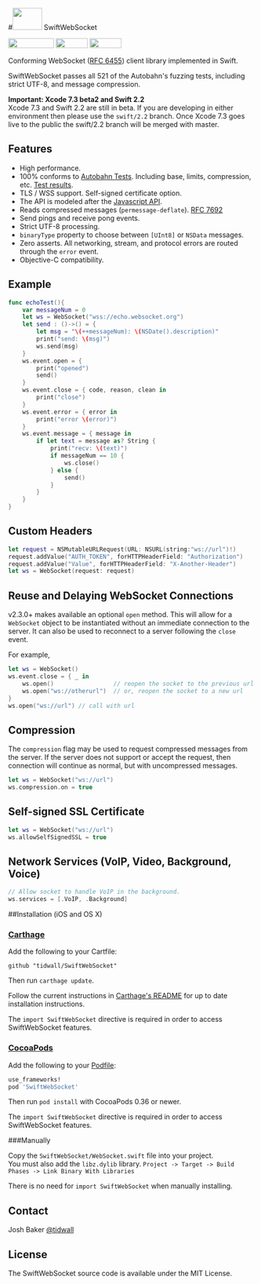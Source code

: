 #<img src="https://tidwall.github.com/SwiftWebSocket/logo.png" height="45" width="60">&nbsp;SwiftWebSocket

<a href="https://tidwall.github.io/SwiftWebSocket/results/"><img src="https://tidwall.github.io/SwiftWebSocket/build.png" alt="" width="93" height="20" border="0" /></a>
<a href="https://developer.apple.com/swift/"><img src="https://tidwall.github.io/SwiftWebSocket/swift2.png" alt="" width="65" height="20" border="0" /></a>
<a href="https://tidwall.github.io/SwiftWebSocket/docs/"><img src="https://tidwall.github.io/SwiftWebSocket/docs.png" alt="" width="65" height="20" border="0" /></a>

Conforming WebSocket ([RFC 6455](https://tools.ietf.org/html/rfc6455)) client library implemented in Swift.

SwiftWebSocket passes all 521 of the Autobahn's fuzzing tests, including strict UTF-8, and message compression.

**Important: Xcode 7.3 beta2 and Swift 2.2**  
Xcode 7.3 and Swift 2.2 are still in beta. If you are developing in either environment then please use the `swift/2.2` branch. Once Xcode 7.3 goes live to the public the swift/2.2 branch will be merged with master.



## Features

- High performance.
- 100% conforms to [Autobahn Tests](http://autobahn.ws/testsuite/#test-suite-coverage). Including base, limits, compression, etc. [Test results](https://tidwall.github.io/SwiftWebSocket/results/).
- TLS / WSS support. Self-signed certificate option.
- The API is modeled after the [Javascript API](https://developer.mozilla.org/en-US/docs/Web/API/WebSocket).
- Reads compressed messages (`permessage-deflate`). [RFC 7692](https://tools.ietf.org/html/rfc7692)
- Send pings and receive pong events.
- Strict UTF-8 processing. 
- `binaryType` property to choose between `[UInt8]` or `NSData` messages.
- Zero asserts. All networking, stream, and protocol errors are routed through the `error` event.
- Objective-C compatibility.

## Example

```swift
func echoTest(){
    var messageNum = 0
    let ws = WebSocket("wss://echo.websocket.org")
    let send : ()->() = {
        let msg = "\(++messageNum): \(NSDate().description)"
        print("send: \(msg)")
        ws.send(msg)
    }
    ws.event.open = {
        print("opened")
        send()
    }
    ws.event.close = { code, reason, clean in
        print("close")
    }
    ws.event.error = { error in
        print("error \(error)")
    }
    ws.event.message = { message in
        if let text = message as? String {
            print("recv: \(text)")
            if messageNum == 10 {
                ws.close()
            } else {
                send()
            }
        }
    }
}
```

## Custom Headers
```swift
let request = NSMutableURLRequest(URL: NSURL(string:"ws://url")!)
request.addValue("AUTH_TOKEN", forHTTPHeaderField: "Authorization")
request.addValue("Value", forHTTPHeaderField: "X-Another-Header")
let ws = WebSocket(request: request)
```

## Reuse and Delaying WebSocket Connections
v2.3.0+ makes available an optional `open` method. This will allow for a `WebSocket` object to be instantiated without an immediate connection to the server. It can also be used to reconnect to a server following the `close` event.

For example,

```swift
let ws = WebSocket()
ws.event.close = { _ in
    ws.open()                 // reopen the socket to the previous url
    ws.open("ws://otherurl")  // or, reopen the socket to a new url
}
ws.open("ws://url") // call with url
```

## Compression

The `compression` flag may be used to request compressed messages from the server. If the server does not support or accept the request, then connection will continue as normal, but with uncompressed messages.

```swift
let ws = WebSocket("ws://url")
ws.compression.on = true
```

## Self-signed SSL Certificate

```swift
let ws = WebSocket("ws://url")
ws.allowSelfSignedSSL = true
```

## Network Services (VoIP, Video, Background, Voice)

```swift
// Allow socket to handle VoIP in the background.
ws.services = [.VoIP, .Background] 
```

##Installation (iOS and OS X)

### [Carthage]

[Carthage]: https://github.com/Carthage/Carthage

Add the following to your Cartfile:

```
github "tidwall/SwiftWebSocket"
```

Then run `carthage update`.

Follow the current instructions in [Carthage's README][carthage-installation]
for up to date installation instructions.

[carthage-installation]: https://github.com/Carthage/Carthage#adding-frameworks-to-an-application

The `import SwiftWebSocket` directive is required in order to access SwiftWebSocket features.

### [CocoaPods]

[CocoaPods]: http://cocoapods.org

Add the following to your [Podfile](http://guides.cocoapods.org/using/the-podfile.html):

```ruby
use_frameworks!
pod 'SwiftWebSocket'
```

Then run `pod install` with CocoaPods 0.36 or newer.

The `import SwiftWebSocket` directive is required in order to access SwiftWebSocket features.

###Manually

Copy the `SwiftWebSocket/WebSocket.swift` file into your project.  
You must also add the `libz.dylib` library. `Project -> Target -> Build Phases -> Link Binary With Libraries`

There is no need for `import SwiftWebSocket` when manually installing.

## Contact
Josh Baker [@tidwall](http://twitter.com/tidwall)

## License

The SwiftWebSocket source code is available under the MIT License.
